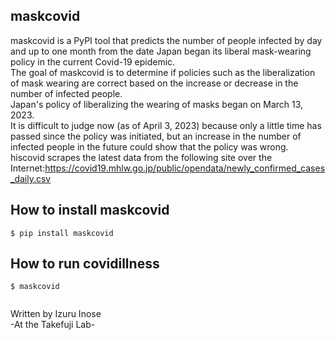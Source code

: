 ## maskcovid
maskcovid is a PyPI tool that predicts the number of people infected by day and up to one month from the date Japan began its liberal mask-wearing policy in the current Covid-19 epidemic.<br>
The goal of maskcovid is to determine if policies such as the liberalization of mask wearing are correct based on the increase or decrease in the number of infected people.<br>
Japan's policy of liberalizing the wearing of masks began on March 13, 2023.<br>
It is difficult to judge now (as of April 3, 2023) because only a little time has passed since the policy was initiated, but an increase in the number of infected people in the future could show that the policy was wrong.<br>
hiscovid scrapes the latest data from the following site over the Internet:https://covid19.mhlw.go.jp/public/opendata/newly_confirmed_cases_daily.csv

## How to install maskcovid
```
$ pip install maskcovid
```

## How to run covidillness

```
$ maskcovid
```
<img src="">


Written by Izuru Inose<br>
-At the Takefuji Lab-
